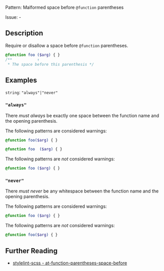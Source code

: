 Pattern: Malformed space before `@function` parentheses

Issue: -

## Description

Require or disallow a space before `@function` parentheses.

```scss
@function foo ($arg) { }
/**           ↑
 * The space before this parenthesis */
```

## Examples

`string`: `"always"|"never"`

### `"always"`

There *must always* be exactly one space between the function name and the opening parenthesis.

The following patterns are considered warnings:

```scss
@function foo($arg) { }
```
```scss
@function foo  ($arg) { }
```

The following patterns are *not* considered warnings:

```scss
@function foo ($arg) { }
```

### `"never"`

There *must never* be any whitespace between the function name and the opening parenthesis.

The following patterns are considered warnings:

```scss
@function foo ($arg) { }
```

The following patterns are *not* considered warnings:

```scss
@function foo($arg) { }
```

## Further Reading

* [stylelint-scss - at-function-parentheses-space-before](https://github.com/kristerkari/stylelint-scss/blob/master/src/rules/at-function-parentheses-space-before)